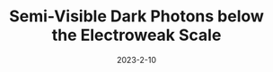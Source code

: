 ---
title: 'Semi-Visible Dark Photons below the Electroweak Scale'
authors: Asli M. Abdullahi, Matheus Hostert, Daniele Massaro, Silvia Pascoli
collection: publication
permalink: /publication/2023-2-10-Semi-VisibleDarkPhotonsbelowtheElectroweakScale
date: 2023-2-10
venue:  
paperurl: 'https://arxiv.org/abs/2302.05410'
citation: 'Semi-Visible Dark Photons below the Electroweak Scale, Asli M. Abdullahi, Matheus Hostert, Daniele Massaro, Silvia Pascoli, preprint, 2023'
eprint: '2302.05410'
---